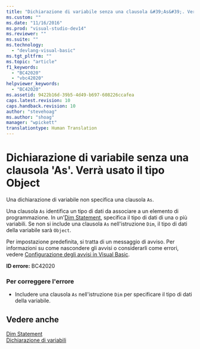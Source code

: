```yaml
---
title: "Dichiarazione di variabile senza una clausola &#39;As&#39;. Verr&#224; usato il tipo Object | Microsoft Docs"
ms.custom: ""
ms.date: "11/16/2016"
ms.prod: "visual-studio-dev14"
ms.reviewer: ""
ms.suite: ""
ms.technology: 
  - "devlang-visual-basic"
ms.tgt_pltfrm: ""
ms.topic: "article"
f1_keywords: 
  - "BC42020"
  - "vbc42020"
helpviewer_keywords: 
  - "BC42020"
ms.assetid: 9422b16d-39b5-4d49-b697-608226ccafea
caps.latest.revision: 10
caps.handback.revision: 10
author: "stevehoag"
ms.author: "shoag"
manager: "wpickett"
translationtype: Human Translation
---
```

# Dichiarazione di variabile senza una clausola &#39;As&#39;. Verr&#224; usato il tipo Object
Una dichiarazione di variabile non specifica una clausola `As`.  
  
 Una clausola `As` identifica un tipo di dati da associare a un elemento di programmazione. In un'[Dim Statement](../../visual-basic/language-reference/statements/dim-statement.md), specifica il tipo di dati di una o più variabili. Se non si include una clausola `As` nell'istruzione `Dim`, il tipo di dati della variabile sarà `Object`.  
  
 Per impostazione predefinita, si tratta di un messaggio di avviso. Per informazioni su come nascondere gli avvisi o considerarli come errori, vedere [Configurazione degli avvisi in Visual Basic](/visual-studio/ide/configuring-warnings-in-visual-basic).  
  
 **ID errore:** BC42020  
  
### Per correggere l'errore  
  
-   Includere una clausola `As` nell'istruzione `Dim` per specificare il tipo di dati della variabile.  
  
## Vedere anche  
 [Dim Statement](../../visual-basic/language-reference/statements/dim-statement.md)   
 [Dichiarazione di variabili](../../visual-basic/programming-guide/language-features/variables/variable-declaration.md)